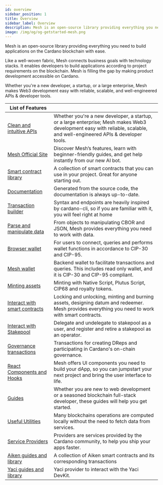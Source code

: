 ```yaml
---
id: overview
sidebar_position: 1
title: Overview
sidebar_label: Overview
description: Mesh is an open-source library providing everything you need to build on Web3
image: /img/og/og-getstarted-mesh.png
---
```


Mesh is an open-source library providing everything you need to build applications on the Cardano blockchain with ease.

Like a well-woven fabric, Mesh connects business goals with technology stacks. It enables developers to build applications according to project requirements on the blockchain. Mesh is filling the gap by making product development accessible on Cardano.

Whether you're a new developer, a startup, or a large enterprise, Mesh makes Web3 development easy with reliable, scalable, and well-engineered APIs & developer tools.

| List of Features |  |
|----|---|
| [Clean and intuitive APIs](https://meshjs.dev/apis/) | Whether you're a new developer, a startup, or a large enterprise; Mesh makes Web3 development easy with reliable, scalable, and well-engineered APIs & developer tools. |
| [Mesh Official Site](https://meshjs.dev/) | Discover Mesh’s features, learn with beginner-friendly guides, and get help instantly from our new AI bot. |
| [Smart contract library](https://meshjs.dev/smart-contracts) | A collection of smart contracts that you can use in your project. Great for anyone starting out. |
| [Documentation](https://docs.meshjs.dev/) | Generated from the source code, the documentation is always up-to-date. |
| [Transaction builder](https://meshjs.dev/apis/txbuilder) | Syntax and endpoints are heavily inspired by cardano-cli, so if you are familiar with it, you will feel right at home |
| [Parse and manipulate data](https://meshjs.dev/apis/data) | From objects to manipulating CBOR and JSON, Mesh provides everything you need to work with data. |
| [Browser wallet](https://meshjs.dev/apis/wallets/browserwallet) | For users to connect, queries and performs wallet functions in accordance to CIP-30 and CIP-95. |
| [Mesh wallet](https://meshjs.dev/apis/wallets/meshwallet) | Backend wallet to facilitate transactions and queries. This includes read only wallet, and it is CIP-30 and CIP-95 compliant. |
| [Minting assets](https://meshjs.dev/apis/txbuilder/minting) | Minting with Native Script, Plutus Script, CIP68 and royalty tokens. |
| [Interact with smart contracts](https://meshjs.dev/apis/txbuilder/smart-contracts) | Locking and unlocking, minting and burning assets, designing datum and redeemer. Mesh provides everything you need to work with smart contracts. | 
| [Interact with Stakepool](https://meshjs.dev/apis/txbuilder/staking) | Delegate and undelegate to stakepool as a user, and register and retire a stakepool as an operator. |
| [Governance transactions](https://meshjs.dev/apis/txbuilder/governance) | Transactions for creating DReps and participating in Cardano's on-chain governance. |
| [React Components and Hooks](https://meshjs.dev/react/) | Mesh offers UI components you need to build your dApp, so you can jumpstart your next project and bring the user interface to life. |
| [Guides](https://meshjs.dev/guides) | Whether you are new to web development or a seasoned blockchain full-stack developer, these guides will help you get started. |
| [Useful Utilities](https://meshjs.dev/apis/utilities) | Many blockchains operations are computed locally without the need to fetch data from services. |
| [Service Providers](https://meshjs.dev/providers) | Providers are services provided by the Cardano community, to help you ship your apps faster. |
| [Aiken guides and library](https://meshjs.dev/aiken) | A collection of Aiken smart contracts and its corresponding transactions |
| [Yaci guides and library](https://meshjs.dev/yaci) | Yaci provider to interact with the Yaci DevKit. |
